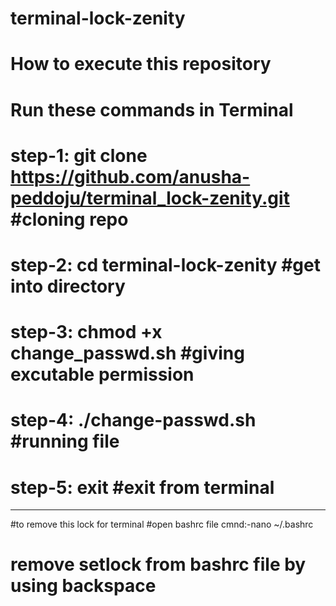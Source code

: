 # terminal-lock-zenity
# How to execute this repository
# Run these commands in Terminal
# step-1: git clone  https://github.com/anusha-peddoju/terminal_lock-zenity.git #cloning repo
# step-2: cd terminal-lock-zenity #get into directory
# step-3: chmod +x change_passwd.sh #giving excutable permission
# step-4: ./change-passwd.sh #running file
# step-5: exit #exit from terminal
-----------------------------------------
#to remove this lock for terminal
      #open bashrc file
      cmnd:-nano ~/.bashrc
# remove setlock from bashrc file by using backspace
